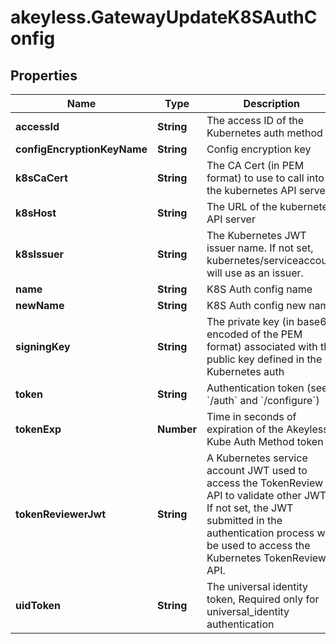 # akeyless.GatewayUpdateK8SAuthConfig

## Properties

Name | Type | Description | Notes
------------ | ------------- | ------------- | -------------
**accessId** | **String** | The access ID of the Kubernetes auth method | 
**configEncryptionKeyName** | **String** | Config encryption key | [optional] 
**k8sCaCert** | **String** | The CA Cert (in PEM format) to use to call into the kubernetes API server | [optional] 
**k8sHost** | **String** | The URL of the kubernetes API server | 
**k8sIssuer** | **String** | The Kubernetes JWT issuer name. If not set, kubernetes/serviceaccount will use as an issuer. | [optional] 
**name** | **String** | K8S Auth config name | 
**newName** | **String** | K8S Auth config new name | 
**signingKey** | **String** | The private key (in base64 encoded of the PEM format) associated with the public key defined in the Kubernetes auth | 
**token** | **String** | Authentication token (see &#x60;/auth&#x60; and &#x60;/configure&#x60;) | [optional] 
**tokenExp** | **Number** | Time in seconds of expiration of the Akeyless Kube Auth Method token | [optional] [default to 300]
**tokenReviewerJwt** | **String** | A Kubernetes service account JWT used to access the TokenReview API to validate other JWTs. If not set, the JWT submitted in the authentication process will be used to access the Kubernetes TokenReview API. | [optional] 
**uidToken** | **String** | The universal identity token, Required only for universal_identity authentication | [optional] 


